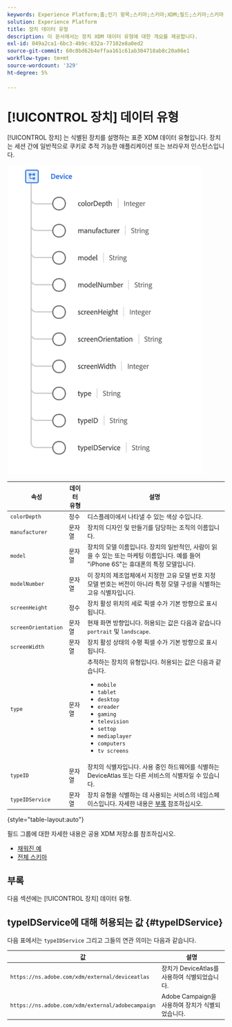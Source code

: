 ```yaml
---
keywords: Experience Platform;홈;인기 항목;스키마;스키마;XDM;필드;스키마;스키마;장치;데이터 유형;데이터 유형;데이터 유형;
solution: Experience Platform
title: 장치 데이터 유형
description: 이 문서에서는 장치 XDM 데이터 유형에 대한 개요를 제공합니다.
exl-id: 049a2ca1-6bc3-4b9c-832a-77102e8a0ed2
source-git-commit: 60c0bd62b4effaa161c61ab304718ab8c20a06e1
workflow-type: tm+mt
source-wordcount: '329'
ht-degree: 5%

---
```


# [!UICONTROL 장치] 데이터 유형

[!UICONTROL 장치] 는 식별된 장치를 설명하는 표준 XDM 데이터 유형입니다. 장치는 세션 간에 일반적으로 쿠키로 추적 가능한 애플리케이션 또는 브라우저 인스턴스입니다.

<img src="../images/data-types/device.png" width="450" /><br />

| 속성 | 데이터 유형 | 설명 |
| --- | --- | --- |
| `colorDepth` | 정수 | 디스플레이에서 나타낼 수 있는 색상 수입니다. |
| `manufacturer` | 문자열 | 장치의 디자인 및 만들기를 담당하는 조직의 이름입니다. |
| `model` | 문자열 | 장치의 모델 이름입니다. 장치의 일반적인, 사람이 읽을 수 있는 또는 마케팅 이름입니다. 예를 들어 &quot;iPhone 6S&quot;는 휴대폰의 특정 모델입니다. |
| `modelNumber` | 문자열 | 이 장치의 제조업체에서 지정한 고유 모델 번호 지정 모델 번호는 버전이 아니라 특정 모델 구성을 식별하는 고유 식별자입니다. |
| `screenHeight` | 정수 | 장치 활성 위치의 세로 픽셀 수가 기본 방향으로 표시됩니다. |
| `screenOrientation` | 문자열 | 현재 화면 방향입니다. 허용되는 값은 다음과 같습니다 `portrait` 및 `landscape`. |
| `screenWidth` | 문자열 | 장치 활성 상태의 수평 픽셀 수가 기본 방향으로 표시됩니다. |
| `type` | 문자열 | 추적하는 장치의 유형입니다. 허용되는 값은 다음과 같습니다. <ul><li>`mobile`</li><li>`tablet`</li><li>`desktop`</li><li>`ereader`</li><li>`gaming`</li><li>`television`</li><li>`settop`</li><li>`mediaplayer`</li><li>`computers`</li><li>`tv screens`</li></ul> |
| `typeID` | 문자열 | 장치의 식별자입니다. 사용 중인 하드웨어를 식별하는 DeviceAtlas 또는 다른 서비스의 식별자일 수 있습니다. |
| `typeIDService` | 문자열 | 장치 유형을 식별하는 데 사용되는 서비스의 네임스페이스입니다. 자세한 내용은 [부록](#typeIDService) 참조하십시오. |

{style=&quot;table-layout:auto&quot;}

필드 그룹에 대한 자세한 내용은 공용 XDM 저장소를 참조하십시오.

* [채워진 예](https://github.com/adobe/xdm/blob/master/components/datatypes/device.example.1.json)
* [전체 스키마](https://github.com/adobe/xdm/blob/master/components/datatypes/device.schema.json)

## 부록

다음 섹션에는 [!UICONTROL 장치] 데이터 유형.

## typeIDService에 대해 허용되는 값 {#typeIDService}

다음 표에서는 `typeIDService` 그리고 그들의 연관 의미는 다음과 같습니다.

| 값 | 설명 |
| --- | --- |
| `https://ns.adobe.com/xdm/external/deviceatlas` | 장치가 DeviceAtlas를 사용하여 식별되었습니다. |
| `https://ns.adobe.com/xdm/external/adobecampaign` | Adobe Campaign을 사용하여 장치가 식별되었습니다. |
